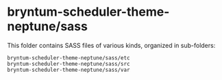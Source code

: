 # bryntum-scheduler-theme-neptune/sass

This folder contains SASS files of various kinds, organized in sub-folders:

    bryntum-scheduler-theme-neptune/sass/etc
    bryntum-scheduler-theme-neptune/sass/src
    bryntum-scheduler-theme-neptune/sass/var
